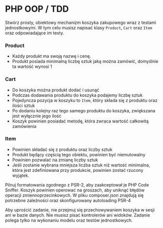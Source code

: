PHP OOP / TDD
====================
Stwórz prosty, obiektowy mechanizm koszyka zakupowego wraz z testami jednostkowymi. W tym celu musisz napisać klasy `Product`, `Cart` oraz `Item` oraz odpowiadające im testy.

### Product
- Każdy produkt ma swoją nazwę i cenę. 
- Produkt posiada minimalną liczbę sztuk jaką można zamówić, domyślnie ta wartość wynosi 1

### Cart
- Do koszyka można produkt dodać i usunąć
- Podczas dodawania produktu do koszyka podajemy liczbę sztuk
- Pojedyncza pozycja w koszyku to `Item`, który składa się z produktu oraz ilości sztuk
- Po dodaniu kolejny raz tego samego produktu do koszyka, zwiększana jest wyłącznie jego ilość
- Koszyk powinien posiadać metodę, która zwraca wartość całkowitą zamówienia

### Item
- Powinien składać się z produktu oraz liczby sztuk
- Produkt będący częścią tego obiektu, powinien być niemutowalny
- Powinien pozwalać na zmianę liczby sztuk
- Jeśli zostanie wybrana mniejsza liczba sztuk niż wartość minimalna, która jest zdefiniowana przy produkcie, powinien zostać rzucony wyjątek.


Pilnuj formatowania zgodnego z PSR-2, aby zaakceptował je PHP Code Sniffer.
Koszyk powinien operować na groszach, aby uniknąć błędów operacji zmiennoprzecinkowych.
W pliku composer.json znajdują się potrzebne zależności oraz skonfigurowany autoloading PSR-4

Aby uprościć zadanie, nie przejmuj się przechowywaniem koszyka w sesji ani w bazie danych.
Nie musisz pisać kontrolerów ani widoków.
Zadanie polega tylko na wykonaniu modelu oraz testów jednostkowych.